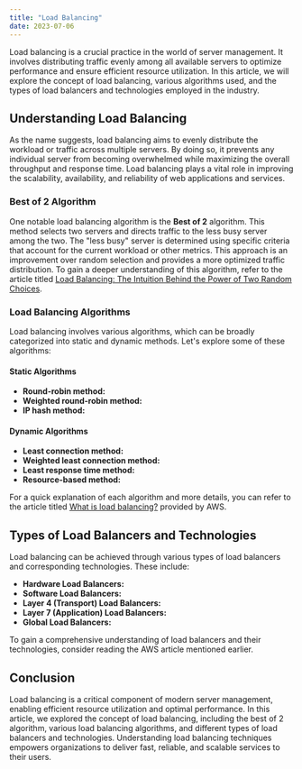 ```yaml
---
title: "Load Balancing"
date: 2023-07-06
---
```


Load balancing is a crucial practice in the world of server management. It involves distributing traffic evenly among all available servers to optimize performance and ensure efficient resource utilization. In this article, we will explore the concept of load balancing, various algorithms used, and the types of load balancers and technologies employed in the industry.

## Understanding Load Balancing

As the name suggests, load balancing aims to evenly distribute the workload or traffic across multiple servers. By doing so, it prevents any individual server from becoming overwhelmed while maximizing the overall throughput and response time. Load balancing plays a vital role in improving the scalability, availability, and reliability of web applications and services.

### Best of 2 Algorithm

One notable load balancing algorithm is the **Best of 2** algorithm. This method selects two servers and directs traffic to the less busy server among the two. The "less busy" server is determined using specific criteria that account for the current workload or other metrics. This approach is an improvement over random selection and provides a more optimized traffic distribution. To gain a deeper understanding of this algorithm, refer to the article titled [Load Balancing: The Intuition Behind the Power of Two Random Choices](https://medium.com/@mihsathe/load-balancing-the-intuition-behind-the-power-of-two-random-choices-6de2e139ac2f).

### Load Balancing Algorithms

Load balancing involves various algorithms, which can be broadly categorized into static and dynamic methods. Let's explore some of these algorithms:

#### Static Algorithms

- **Round-robin method:**
- **Weighted round-robin method:**
- **IP hash method:**
  
#### Dynamic Algorithms

- **Least connection method:**
- **Weighted least connection method:**
- **Least response time method:**
- **Resource-based method:**

For a quick explanation of each algorithm and more details, you can refer to the article titled [What is load balancing?](https://aws.amazon.com/what-is/load-balancing/#:~:text=Load%20balancing%20is%20the%20method,a%20fast%20and%20reliable%20manner.) provided by AWS.

## Types of Load Balancers and Technologies

Load balancing can be achieved through various types of load balancers and corresponding technologies. These include:

- **Hardware Load Balancers:**
- **Software Load Balancers:**
- **Layer 4 (Transport) Load Balancers:**
- **Layer 7 (Application) Load Balancers:**
- **Global Load Balancers:**

To gain a comprehensive understanding of load balancers and their technologies, consider reading the AWS article mentioned earlier.

## Conclusion

Load balancing is a critical component of modern server management, enabling efficient resource utilization and optimal performance. In this article, we explored the concept of load balancing, including the best of 2 algorithm, various load balancing algorithms, and different types of load balancers and technologies. Understanding load balancing techniques empowers organizations to deliver fast, reliable, and scalable services to their users.
